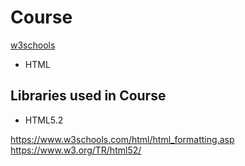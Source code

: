# Course

[w3schools](https://www.w3schools.com/)
- HTML

## Libraries used in Course

- HTML5.2

https://www.w3schools.com/html/html_formatting.asp
https://www.w3.org/TR/html52/
